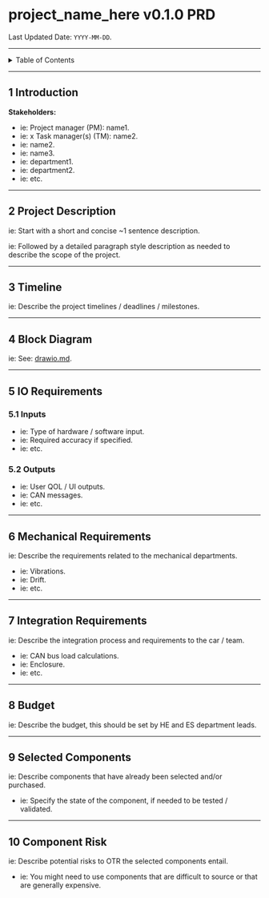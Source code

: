 # project_name_here v0.1.0 PRD

Last Updated Date: `YYYY-MM-DD`.

---

<details markdown="1">
  <summary>Table of Contents</summary>

- [1 Introduction](#1-introduction)
- [2 Project Description](#2-project-description)
- [3 Timeline](#3-timeline)
- [4 Block Diagram](#4-block-diagram)
- [5 IO Requirements](#5-io-requirements)
    - [5.1 Inputs](#51-inputs)
    - [5.2 Outputs](#52-outputs)
- [6 Mechanical Requirements](#6-mechanical-requirements)
- [7 Integration Requirements](#7-integration-requirements)
- [8 Budget](#8-budget)
- [9 Selected Components](#9-selected-components)
- [10 Component Risk](#10-component-risk)

</details>

---

## 1 Introduction

**Stakeholders:**

- ie: Project manager (PM): name1.
- ie: x Task manager(s) (TM): name2.
- ie: name2.
- ie: name3.
- ie: department1.
- ie: department2.
- ie: etc.

---

## 2 Project Description

ie: Start with a short and concise ~1 sentence description.

ie: Followed by a detailed paragraph style description as needed to describe the
scope of the project.

---

## 3 Timeline

ie: Describe the project timelines / deadlines / milestones.

---

## 4 Block Diagram

ie: See: [drawio.md](..%2F..%2Fconventions%2Fdrawio.md).

---

## 5 IO Requirements

### 5.1 Inputs

- ie: Type of hardware / software input.
- ie: Required accuracy if specified.
- ie: etc.

### 5.2 Outputs

- ie: User QOL / UI outputs.
- ie: CAN messages.
- ie: etc.

---

## 6 Mechanical Requirements

ie: Describe the requirements related to the mechanical departments.

- ie: Vibrations.
- ie: Drift.
- ie: etc.

---

## 7 Integration Requirements

ie: Describe the integration process and requirements to the car / team.

- ie: CAN bus load calculations.
- ie: Enclosure.
- ie: etc.

---

## 8 Budget

ie: Describe the budget, this should be set by HE and ES department leads.

---

## 9 Selected Components

ie: Describe components that have already been selected and/or purchased.

- ie: Specify the state of the component, if needed to be tested / validated.

---

## 10 Component Risk

ie: Describe potential risks to OTR the selected components entail.

- ie: You might need to use components that are difficult to source or that are
  generally expensive.
